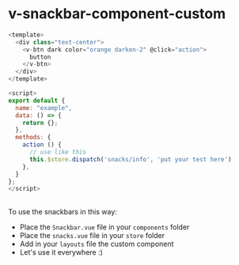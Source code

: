 # v-snackbar-component-custom

```js
<template>
  <div class="text-center">
    <v-btn dark color="orange darken-2" @click="action">
      button
    </v-btn>
  </div>
</template>

<script>
export default {
  name: "example",
  data: () => {
    return {};
  },
  methods: {
    action () {
      // use like this
      this.$store.dispatch('snacks/info', 'put your test here')
    },
  }
};
</script>
```

## 

To use the snackbars in this way:

- Place the `Snackbar.vue` file in your `components` folder
- Place the `snacks.vue` file in your `store` folder
- Add in your `layouts` file the custom component
- Let's use it everywhere :)

